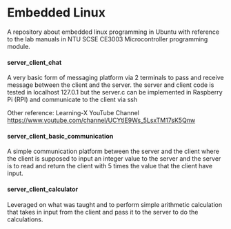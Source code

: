 # Embedded Linux

A repository about embedded linux programming in Ubuntu with reference to the lab manuals in NTU SCSE CE3003 Microcontroller programming module.

#### server_client_chat

A very basic form of messaging platform via 2 terminals to pass and receive message between the client and the server. the server and client code is tested in localhost 127.0.1 but the server.c can be implemented in Raspberry Pi (RPI) and communicate to the client via ssh

Other reference: Learning-X YouTube Channel https://www.youtube.com/channel/UCYtlE9Ws_5LsxTM17sK5Qnw 

#### server_client_basic_communication

A simple communication platform between the server and the client where the client is supposed to input an integer value to the server and the server is to read and return the client with 5 times the value that the client have input.

#### server_client_calculator

Leveraged on what was taught and to perform simple arithmetic calculation that takes in input from the client and pass it to the server to do the calculations.

